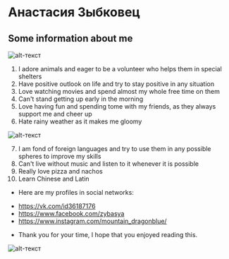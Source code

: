 # Анастасия Зыбковец
## Some information about me
![alt-текст](https://pp.userapi.com/c622928/v622928176/3f261/uJh7vtf9Dwk.jpg "Необязательный титул")
1. I adore animals and eager to be a volunteer who helps them in special shelters
2. Have positive outlook on life and try to stay positive in any situation
3. Love watching movies and spend almost my whole free time on them
4. Can't stand getting up early in the morning 
5. Love having fun and spending tome with my friends, as they always support me and cheer up
6. Hate rainy weather as it makes me gloomy

![alt-текст](http://media.tumblr.com/tumblr_lyzrlu0IcI1r66ca2.gif "Необязательный титул")

7. I am fond of foreign languages and try to use them in any possible spheres to improve my skills
8. Can't live without music and listen to it whenever it is possible
9. Really love pizza and nachos
10. Learn Chinese and Latin
+ Here are my profiles in social networks:  
- <https://vk.com/id36187176>
- <https://www.facebook.com/zybasya>
- <https://www.instagram.com/mountain_dragonblue/>
+ Thank you for your time, I hope that you enjoyed reading this.

![alt-текст](https://i.ytimg.com/vi/Py9uWbhA2A8/maxresdefault.jpg "Необязательный титул")
